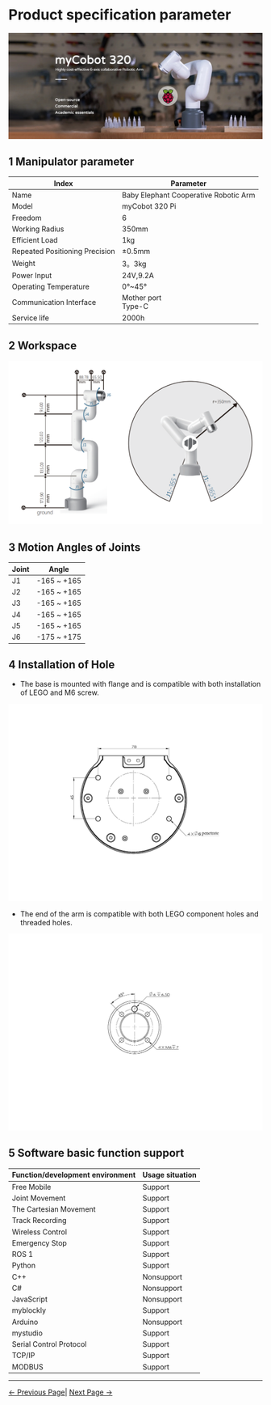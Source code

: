 # Product specification parameter

![image-20220524154701032](../../resources/8-FilesDownload/2-serialproduct/320Pi.jpg)

## 1 Manipulator parameter

| Index        | Parameter                   |
| ------------ | --------------------------- |
| Name         | Baby Elephant Cooperative Robotic Arm |
| Model        | myCobot 320 Pi              |
| Freedom      | 6                           |
| Working Radius | 350mm                     |
| Efficient Load | 1kg                       |
| Repeated Positioning Precision | ±0.5mm    |
| Weight      | 3。3kg                       |
| Power Input | 24V,9.2A                     |
| Operating Temperature | 0°~45°             |
| Communication Interface | Mother port <br> Type-C |
| Service life | 2000h                       |

## 2 Workspace

![image-20220517174954177](../../resources/8-FilesDownload/2-serialproduct/320work.png)

## 3 Motion Angles of Joints

| Joint      | Angle        |
| --------- | --------------|
| J1         | -165 ~ +165    |
| J2         | -165 ~ +165    |
| J3         | -165 ~ +165    |
| J4         | -165 ~ +165    |
| J5         | -165 ~ +165    |
| J6         | -175 ~ +175    |

## 4 Installation of Hole

* The base is mounted with flange and is compatible with both installation of LEGO and M6 screw.

![底座尺寸](../../resources/8-FilesDownload/2-serialproduct/底座尺寸.jpg)

- The end of the arm is compatible with both LEGO component holes and threaded holes.

![image-20220507161207116](../../resources/8-FilesDownload/2-serialproduct/image-20220507161207116.png)

## 5 Software basic function support

| Function/development environment | Usage situation |
| ------------ | -------- |
| Free Mobile  | Support |
| Joint Movement | Support |
| The Cartesian Movement | Support |
| Track Recording | Support |
| Wireless Control | Support |
| Emergency Stop | Support |
| ROS 1        | Support |
| Python       | Support |
| C++          | Nonsupport |
| C#           | Nonsupport |
| JavaScript   | Nonsupport |
| myblockly    | Support |
| Arduino      | Nonsupport |
| mystudio     | Support |
| Serial Control Protocol | Support |
| TCP/IP       | Support |
| MODBUS       | Support |

---

[← Previous Page](../2.2_320_PI_product/README.md)| [Next Page →](../2.2_320_PI_product/2.2.2-ControlCoreParameter.md)